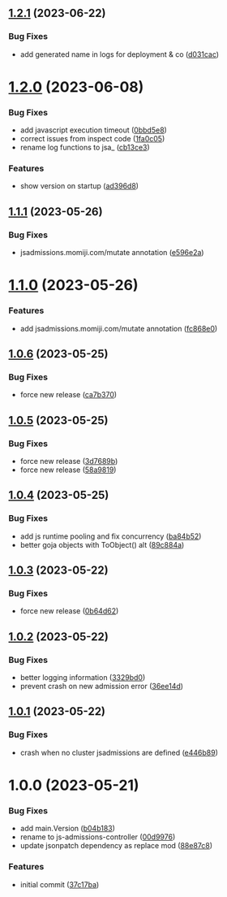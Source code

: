 ## [1.2.1](https://github.com/momiji/js-admissions-controller/compare/v1.2.0...v1.2.1) (2023-06-22)


### Bug Fixes

* add generated name in logs for deployment & co ([d031cac](https://github.com/momiji/js-admissions-controller/commit/d031cacb57121a11b47296a5b008aba14ab3fb6c))

# [1.2.0](https://github.com/momiji/js-admissions-controller/compare/v1.1.1...v1.2.0) (2023-06-08)


### Bug Fixes

* add javascript execution timeout ([0bbd5e8](https://github.com/momiji/js-admissions-controller/commit/0bbd5e81506db756aee4827d62cfdcac94fb051a))
* correct issues from inspect code ([1fa0c05](https://github.com/momiji/js-admissions-controller/commit/1fa0c05628ea8a1b7c7b7cd043f289327c61a9e7))
* rename log functions to jsa_ ([cb13ce3](https://github.com/momiji/js-admissions-controller/commit/cb13ce364b96cc08df686f15be74ddcfda36f956))


### Features

* show version on startup ([ad396d8](https://github.com/momiji/js-admissions-controller/commit/ad396d887d30c8cbe9e16af6be7977f8530242be))

## [1.1.1](https://github.com/momiji/js-admissions-controller/compare/v1.1.0...v1.1.1) (2023-05-26)


### Bug Fixes

* jsadmissions.momiji.com/mutate annotation ([e596e2a](https://github.com/momiji/js-admissions-controller/commit/e596e2a4f33ff1eda5778aa9c18ff94b93011a8d))

# [1.1.0](https://github.com/momiji/js-admissions-controller/compare/v1.0.6...v1.1.0) (2023-05-26)


### Features

* add jsadmissions.momiji.com/mutate annotation ([fc868e0](https://github.com/momiji/js-admissions-controller/commit/fc868e02886f07c119b344bcf11623170561a61d))

## [1.0.6](https://github.com/momiji/js-admissions-controller/compare/v1.0.5...v1.0.6) (2023-05-25)


### Bug Fixes

* force new release ([ca7b370](https://github.com/momiji/js-admissions-controller/commit/ca7b3704b845fcead7d76478817b1f0697dc2edb))

## [1.0.5](https://github.com/momiji/js-admissions-controller/compare/v1.0.4...v1.0.5) (2023-05-25)


### Bug Fixes

* force new release ([3d7689b](https://github.com/momiji/js-admissions-controller/commit/3d7689bff16ccb2e0398d2e245bedb73b3fd619f))
* force new release ([58a9819](https://github.com/momiji/js-admissions-controller/commit/58a98198a138388ad6f0a0ddaf742a398fd90923))

## [1.0.4](https://github.com/momiji/js-admissions-controller/compare/v1.0.3...v1.0.4) (2023-05-25)


### Bug Fixes

* add js runtime pooling and fix concurrency ([ba84b52](https://github.com/momiji/js-admissions-controller/commit/ba84b52635db6a72a785af394841b75e1cce3b67))
* better goja objects with ToObject() alt ([89c884a](https://github.com/momiji/js-admissions-controller/commit/89c884acc0dbd4ee9d2cc4cbb004db5c90ca77e2))

## [1.0.3](https://github.com/momiji/js-admissions-controller/compare/v1.0.2...v1.0.3) (2023-05-22)


### Bug Fixes

* force new release ([0b64d62](https://github.com/momiji/js-admissions-controller/commit/0b64d629dba181b40ac8d4cef0cc2eb592ae4e42))

## [1.0.2](https://github.com/momiji/js-admissions-controller/compare/v1.0.1...v1.0.2) (2023-05-22)


### Bug Fixes

* better logging information ([3329bd0](https://github.com/momiji/js-admissions-controller/commit/3329bd051250b74d1228f1f3f827d26ea4f78196))
* prevent crash on new admission error ([36ee14d](https://github.com/momiji/js-admissions-controller/commit/36ee14dcb16a4054daf8c261df1ff686f6fd4086))

## [1.0.1](https://github.com/momiji/js-admissions-controller/compare/v1.0.0...v1.0.1) (2023-05-22)


### Bug Fixes

* crash when no cluster jsadmissions are defined ([e446b89](https://github.com/momiji/js-admissions-controller/commit/e446b89213a610e29b6298ae0d5a876378e5215f))

# 1.0.0 (2023-05-21)


### Bug Fixes

* add main.Version ([b04b183](https://github.com/momiji/js-admissions-controller/commit/b04b1838c6ae522c7943a986351ee09cf747ad03))
* rename to js-admissions-controller ([00d9976](https://github.com/momiji/js-admissions-controller/commit/00d9976f41792531acde2e5a4f84870919cd047b))
* update jsonpatch dependency as replace mod ([88e87c8](https://github.com/momiji/js-admissions-controller/commit/88e87c8c96041d49edaaa8dfc27ecc56a9a34fbd))


### Features

* initial commit ([37c17ba](https://github.com/momiji/js-admissions-controller/commit/37c17ba36f2d2d1fefa2360d1cc8187ceae5e0f5))
